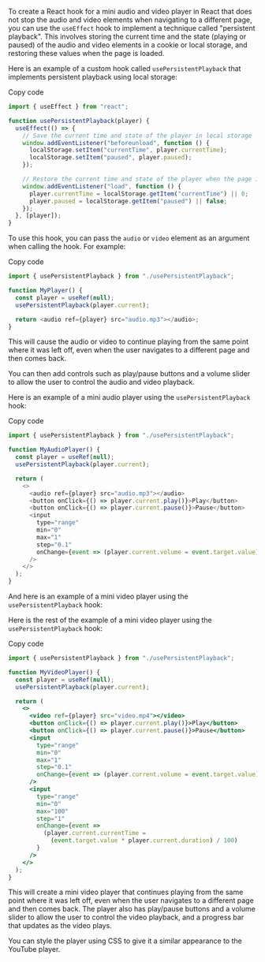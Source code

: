 To create a React hook for a mini audio and video player in React that does not stop the audio and video elements when navigating to a different page, you can use the `useEffect` hook to implement a technique called "persistent playback". This involves storing the current time and the state (playing or paused) of the audio and video elements in a cookie or local storage, and restoring these values when the page is loaded.

Here is an example of a custom hook called `usePersistentPlayback` that implements persistent playback using local storage:

Copy code

```js
import { useEffect } from "react";

function usePersistentPlayback(player) {
  useEffect(() => {
    // Save the current time and state of the player in local storage
    window.addEventListener("beforeunload", function () {
      localStorage.setItem("currentTime", player.currentTime);
      localStorage.setItem("paused", player.paused);
    });

    // Restore the current time and state of the player when the page is loaded
    window.addEventListener("load", function () {
      player.currentTime = localStorage.getItem("currentTime") || 0;
      player.paused = localStorage.getItem("paused") || false;
    });
  }, [player]);
}
```

To use this hook, you can pass the `audio` or `video` element as an argument when calling the hook. For example:

Copy code

```js
import { usePersistentPlayback } from "./usePersistentPlayback";

function MyPlayer() {
  const player = useRef(null);
  usePersistentPlayback(player.current);

  return <audio ref={player} src="audio.mp3"></audio>;
}
```

This will cause the audio or video to continue playing from the same point where it was left off, even when the user navigates to a different page and then comes back.

You can then add controls such as play/pause buttons and a volume slider to allow the user to control the audio and video playback.

Here is an example of a mini audio player using the `usePersistentPlayback` hook:

Copy code

```js
import { usePersistentPlayback } from "./usePersistentPlayback";

function MyAudioPlayer() {
  const player = useRef(null);
  usePersistentPlayback(player.current);

  return (
    <>
      <audio ref={player} src="audio.mp3"></audio>
      <button onClick={() => player.current.play()}>Play</button>
      <button onClick={() => player.current.pause()}>Pause</button>
      <input
        type="range"
        min="0"
        max="1"
        step="0.1"
        onChange={event => (player.current.volume = event.target.value)}
      />
    </>
  );
}
```

And here is an example of a mini video player using the `usePersistentPlayback` hook:

Here is the rest of the example of a mini video player using the `usePersistentPlayback` hook:

Copy code

```jsx
import { usePersistentPlayback } from "./usePersistentPlayback";

function MyVideoPlayer() {
  const player = useRef(null);
  usePersistentPlayback(player.current);

  return (
    <>
      <video ref={player} src="video.mp4"></video>
      <button onClick={() => player.current.play()}>Play</button>
      <button onClick={() => player.current.pause()}>Pause</button>
      <input
        type="range"
        min="0"
        max="1"
        step="0.1"
        onChange={event => (player.current.volume = event.target.value)}
      />
      <input
        type="range"
        min="0"
        max="100"
        step="1"
        onChange={event =>
          (player.current.currentTime =
            (event.target.value * player.current.duration) / 100)
        }
      />
    </>
  );
}
```

This will create a mini video player that continues playing from the same point where it was left off, even when the user navigates to a different page and then comes back. The player also has play/pause buttons and a volume slider to allow the user to control the video playback, and a progress bar that updates as the video plays.

You can style the player using CSS to give it a similar appearance to the YouTube player.
